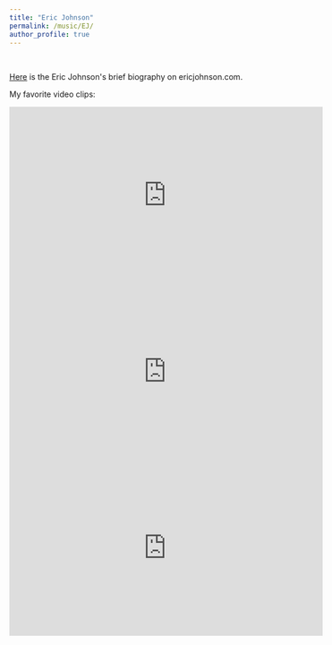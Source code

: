 ```yaml
---
title: "Eric Johnson"
permalink: /music/EJ/
author_profile: true
---
```


<br>

<a href="https://www.ericjohnson.com/about-eric-1" target="_blank">Here</a> is the Eric Johnson's brief biography on ericjohnson.com.

My favorite video clips:

<iframe width="560" height="315" src="https://www.youtube.com/embed/5Nd7EZ3k39s" frameborder="0" allow="accelerometer; autoplay; clipboard-write; encrypted-media; gyroscope; picture-in-picture" allowfullscreen></iframe>

<iframe width="560" height="315" src="https://www.youtube.com/embed/Gc-AAjcvzEA" frameborder="0" allow="accelerometer; autoplay; clipboard-write; encrypted-media; gyroscope; picture-in-picture" allowfullscreen></iframe>

<iframe width="560" height="315" src="https://www.youtube.com/embed/VZruE7E_4OU" frameborder="0" allow="accelerometer; autoplay; clipboard-write; encrypted-media; gyroscope; picture-in-picture" allowfullscreen></iframe>